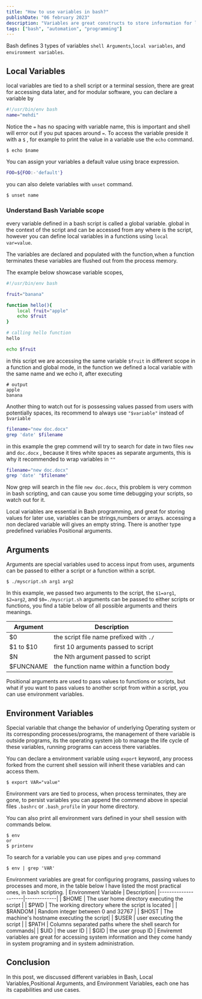 ```yaml
---
title: "How to use variables in bash?"
publishDate: "06 february 2023"
description: "Variables are great constructs to store information for later use, in all of programming paradigms variables are present, although Bash is not a programming language."
tags: ["bash", "automation", "programming"]
---
```


Bash defines 3 types of variables `shell Arguments`,`local variables`, and `environment variables`.

## Local Variables

local variables are tied to a shell script or a terminal session, there are great for accessing data later, and for modular software, you can declare a variable by

```bash
#!/usr/bin/env bash
name="mehdi"
```

Notice the `=` has no spacing with variable name, this is important and shell will error out if you put spaces around `=`.
To access the variable preside it with a `$` , for example to print the value in a variable use the `echo` command.

```shell
$ echo $name
```

You can assign your variables a default value using brace expression.

```bash
FOO=${FOO:-'default'}
```

you can also delete variables with `unset` command.

```shell
$ unset name
```

### Understand Bash Variable scope

every variable defined in a bash script is called a global variable. global in the context of the script and can be accessed from any where is the script, however you can define local variables in a functions using `local var=value`.

The variables are declared and populated with the function,when a function terminates these variables are flushed out from the process memory.

The example below showcase variable scopes,

```bash
#!/usr/bin/env bash

fruit="banana"

function hello(){
    local fruit="apple"
    echo $fruit
}

# calling hello function
hello

echo $fruit
```

in this script we are accessing the same variable `$fruit` in different scope in a function and global mode, in the function we defined a local variable with the same name and we echo it, after executing

```shell
# output
apple
banana
```

Another thing to watch out for is possessing values passed from users with potentially spaces, its recommend to always use `"$variable"` instead of `$variable`

```bash
filename="new doc.docx"
grep 'date' $filename
```

in this example the grep commend will try to search for date in two files `new` and `doc.docx` , because it tires white spaces as separate arguments, this is why it recommended to wrap variables in `""`

```bash
filename="new doc.docx"
grep 'date' "$filename"
```

Now grep will search in the file `new doc.docx`, this problem is very common in bash scripting, and can cause you some time debugging your scripts, so watch out for it.

Local variables are essential in Bash programming, and great for storing values for later use, variables can be strings,numbers or arrays. accessing a non declared variable will gives an empty string. There is another type predefined variables Positional arguments.

## Arguments

Arguments are special variables used to access input from uses, arguments can be passed to either a script or a function within a script.

```shell
$ ./myscript.sh arg1 arg2
```

In this example, we passed two arguments to the script, the `$1=arg1`, `$2=arg2`, and `$0=./myscript.sh` arguments can be passed to either scripts or functions, you find a table below of all possible arguments and theirs meanings.

| Argument  | Description                              |
| --------- | ---------------------------------------- |
| $0        | the script file name prefixed with `./`  |
| $1 to $10 | first 10 arguments passed to script      |
| $N        | the Nth argument passed to script        |
| $FUNCNAME | the function name within a function body |

Positional arguments are used to pass values to functions or scripts, but what if you want to pass values to another script from within a script, you can use environment variables.

## Environment Variables

Special variable that change the behavior of underlying Operating system or its corresponding processes/programs, the management of there variable is outside programs, its the operating system job to manage the life cycle of these variables, running programs can access there variables.

You can declare a environment variable using `export` keyword, any process forked from the current shell session will inherit these variables and can access them.

```shell
$ export VAR="value"
```

Environment vars are tied to process, when process terminates, they are gone, to persist variables you can append the commend above in special files `.bashrc` or `.bash_profile` in your home directory.

You can also print all environment vars defined in your shell session with commands below.

```shell
$ env
or
$ printenv
```

To search for a variable you can use pipes and `grep` command

```shell
$ env | grep 'VAR'
```

Environment variables are great for configuring programs, passing values to processes and more, in the table below I have listed the most practical ones, in bash scripting.
| Environment Variable | Description|
|---------------------|-------------|
| $HOME | The user home directory executing the script |
| $PWD | The working directory where the script is located |
| $RANDOM | Random integer between 0 and 32767 |
| $HOST | The machine's hostname executing the script|
| $USER | user executing the script |
| $PATH | Columns separated paths where the shell search for commands|
| $UID | the user ID |
| $GID | the user group ID |
Enviremnt variables are great for accessing system information and they come handy in system programing and in system administration.

## Conclusion

In this post, we discussed different variables in Bash, Local Variables,Positional Arguments, and Environment Variables, each one has its capabilities and use cases.
